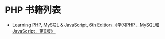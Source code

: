 # PHP 书籍列表

- [Learning PHP, MySQL & JavaScript, 6th Edition 《学习PHP，MySQL和JavaScript，第6版》](/multi/learning_php_mysql_&_javascript.html)
